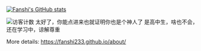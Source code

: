 [![Fanshi's GitHub stats](https://github-readme-stats.vercel.app/api?username=Fanshi233&locale=cn)](https://github.com/anuraghazra/github-readme-stats)

![访客计数](https://count.getloli.com/get/@:fanshi233?theme=moebooru)
太好了，你能点进来也就证明你也是个神人了
是高中生，啥也不会，还在学习中，谅解尊重

More details: https://fanshi233.github.io/about/
